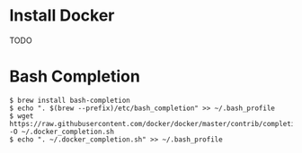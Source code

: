 # Install Docker

TODO

# Bash Completion
    $ brew install bash-completion
    $ echo ". $(brew --prefix)/etc/bash_completion" >> ~/.bash_profile
    $ wget https://raw.githubusercontent.com/docker/docker/master/contrib/completion/bash/docker -O ~/.docker_completion.sh
    $ echo ". ~/.docker_completion.sh" >> ~/.bash_profile

